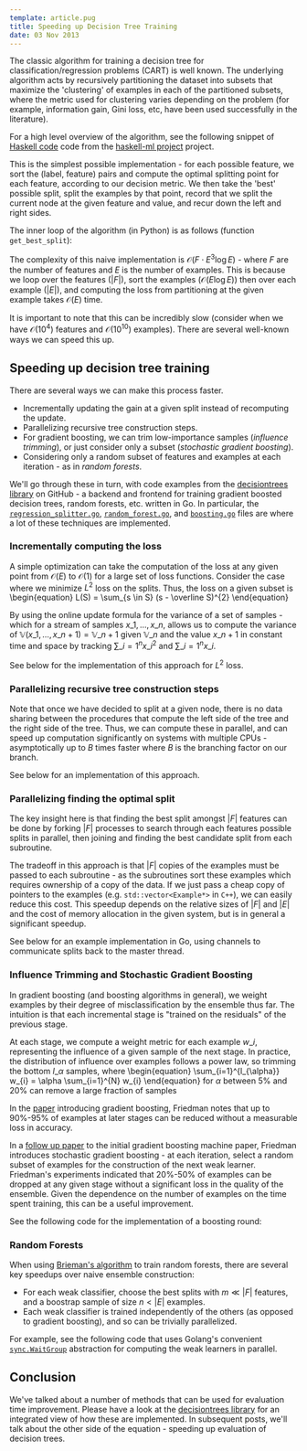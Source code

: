 ```yaml
---
template: article.pug
title: Speeding up Decision Tree Training
date: 03 Nov 2013
---
```


The classic algorithm for training a decision tree for
classification/regression problems (CART) is well known. The
underlying algorithm acts by recursively partitioning the dataset into
subsets that maximize the 'clustering' of examples in each of the
partitioned subsets, where the metric used for clustering varies
depending on the problem (for example, information gain, Gini loss,
etc, have been used successfully in the literature).

For a high level overview of the algorithm, see the following snippet
of [Haskell code][hc] code from the [haskell-ml project][hml] project.

<span class="more"/>

<script src="https://gist.github.com/ajtulloch/7295132.js"></script>

This is the simplest possible implementation - for each possible
feature, we sort the (label, feature) pairs and compute the optimal
splitting point for each feature, according to our decision metric. We
then take the 'best' possible split, split the examples by that point,
record that we split the current node at the given feature and value,
and recur down the left and right sides.

The inner loop of the algorithm (in Python) is as follows (function
`get_best_split`):

<script src="https://gist.github.com/ajtulloch/7295006.js"></script>

The complexity of this naive implementation is $\mathcal{O}(F \cdot
E^3 \log E)$ - where $F$ are the number of features and $E$ is the
number of examples. This is because we loop over the features $(|F|)$,
sort the examples ($\mathcal{O}(E \log E)$) then over each example
($|E|$), and computing the loss from partitioning at the given example
takes $\mathcal{O}(E)$ time.

It is important to note that this can be incredibly slow (consider
when we have $\mathcal{O}(10^4)$ features and $\mathcal{O}(10^{10})$
examples). There are several well-known ways we can speed this up.

## Speeding up decision tree training ##

There are several ways we can make this process faster.

* Incrementally updating the gain at a given split instead of
recomputing the update.
* Parallelizing recursive tree construction steps.
* For gradient boosting, we can trim low-importance samples
(*influence trimming*), or just consider only a subset (*stochastic
gradient boosting*).
* Considering only a random subset of features and examples at each
iteration - as in *random forests*.

We'll go through these in turn, with code examples from the
[decisiontrees library][] on GitHub - a backend and frontend for
training gradient boosted decision trees, random forests, etc. written
in Go. In particular, the [`regression_splitter.go`][rsg],
[`random_forest.go`][rfg], and [`boosting.go`][bg] files are where a
lot of these techniques are implemented.

### Incrementally computing the loss ###

A simple optimization can take the computation of the loss at any
given point from $\mathcal{O}(E)$ to $\mathcal{O}(1)$ for a large set
of loss functions. Consider the case where we minimize $L^2$ loss on
the splits. Thus, the loss on a given subset is
\begin{equation}
L(S) = \sum\_{s \in S} (s - \overline S)^{2}
\end{equation}

By using the online update formula for the variance of a set of
samples - which for a stream of samples $x\_{1}, \dots, x\_{n}$,
allows us to compute the variance of $\mathbb{V}(x\_{1}, \dots,
x\_{n+1}) = \mathbb{V}\_{n+1}$ given $\mathbb{V}\_{n}$ and the value
$x\_{n+1}$ in constant time and space by tracking $\sum\_{i=1}^{n}
x\_{i}^{2}$ and $\sum\_{i=1}^{n} x\_{i}$.

See below for the implementation of this approach for $L^2$ loss.

<script src="https://gist.github.com/ajtulloch/7293348.js"></script>

### Parallelizing recursive tree construction steps ###

Note that once we have decided to split at a given node, there is no
data sharing between the procedures that compute the left side of the
tree and the right side of the tree. Thus, we can compute these in
parallel, and can speed up computation significantly on systems with
multiple CPUs - asymptotically up to $B$ times faster where $B$ is the
branching factor on our branch.

See below for an implementation of this approach.

<script src="https://gist.github.com/ajtulloch/7293383.js"></script>

### Parallelizing finding the optimal split ###

The key insight here is that finding the best split amongst $|F|$
features can be done by forking $|F|$ processes to search through each
features possible splits in parallel, then joining and finding the
best candidate split from each subroutine.

The tradeoff in this approach is that $|F|$ copies of the examples
must be passed to each subroutine - as the subroutines sort these
examples which requires ownership of a copy of the data. If we just
pass a cheap copy of pointers to the examples (e.g.
`std::vector<Example*>` in `C++`), we can easily reduce this cost.
This speedup depends on the relative sizes of $|F|$ and $|E|$ and the
cost of memory allocation in the given system, but is in general a
significant speedup.

See below for an example implementation in Go, using channels to
communicate splits back to the master thread.

<script src="https://gist.github.com/ajtulloch/7293393.js"></script>

### Influence Trimming and Stochastic Gradient Boosting ###

In gradient boosting (and boosting algorithms in general), we weight
examples by their degree of misclassification by the ensemble thus
far. The intuition is that each incremental stage is "trained on the
residuals" of the previous stage.

At each stage, we compute a weight metric for each example $w\_i$,
representing the influence of a given sample of the next stage. In
practice, the distribution of influence over examples follows a power
law, so trimming the bottom $l\_\alpha$ samples, where
\begin{equation} \sum\_{i=1}^{l\_{\alpha}} w\_{i} = \alpha
\sum\_{i=1}^{N} w\_{i} \end{equation} for $\alpha$ between 5% and 20%
can remove a large fraction of samples

In the [paper][] introducing gradient boosting, Friedman notes that up
to 90%-95% of examples at later stages can be reduced without a
measurable loss in accuracy.

<script src="https://gist.github.com/ajtulloch/7292976.js"></script>

In a [follow up paper][] to the initial gradient boosting machine
paper, Friedman introduces stochastic gradient boosting - at each
iteration, select a random subset of examples for the construction of
the next weak learner. Friedman's experiments indicated that 20%-50%
of examples can be dropped at any given stage without a significant
loss in the quality of the ensemble. Given the dependence on the
number of examples on the time spent training, this can be a useful
improvement.

See the following code for the implementation of a boosting round:

<script src="https://gist.github.com/ajtulloch/7292981.js"></script>

### Random Forests ###

When using [Brieman's algorithm][] to train random forests, there are
several key speedups over naive ensemble construction:

* For each weak classifier, choose the best splits with $m \ll |F|$
features, and a boostrap sample of size $n < |E|$ examples.
* Each weak classifier is trained independently of the others (as
opposed to gradient boosting), and so can be trivially parallelized.

For example, see the following code that uses Golang's convenient
[`sync.WaitGroup`][swg] abstraction for computing the weak learners in
parallel.

<script src="https://gist.github.com/ajtulloch/7292836.js"></script>

## Conclusion ##

We've talked about a number of methods that can be used for evaluation
time improvement. Please have a look at the [decisiontrees library][]
for an integrated view of how these are implemented. In subsequent
posts, we'll talk about the other side of the equation - speeding up
evaluation of decision trees.

[hc]: https://github.com/ajtulloch/haskell-ml/blob/master/MachineLearning/DecisionTrees.hs
[hml]: https://github.com/ajtulloch/haskell-ml/
[follow up paper]: http://statweb.stanford.edu/~jhf/ftp/stobst.pdf
[paper]: http://statweb.stanford.edu/~jhf/ftp/trebst.pdf
[swg]: http://golang.org/pkg/sync/#WaitGroup
[Brieman's algorithm]: https://en.wikipedia.org/wiki/Random_forest#Breiman.27s_Algorithm
[decisiontrees library]: https://github.com/ajtulloch/decisiontrees
[rsg]: https://github.com/ajtulloch/decisiontrees/blob/master/regression_splitter.go
[rfg]: https://github.com/ajtulloch/decisiontrees/blob/master/random_forest.go
[bg]: https://github.com/ajtulloch/decisiontrees/blob/master/boosting.go
